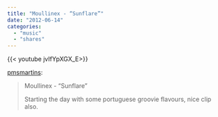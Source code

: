 ```yaml
---
title: "Moullinex - “Sunflare”"
date: "2012-06-14"
categories:
  - "music"
  - "shares"
---
```


<div style="width: 70vw;">{{< youtube jvIfYpXGX_E>}}</div>

[pmsmartins](http://pmsmartins.tumblr.com/post/24944490367/moullinex-sunflare-starting-the-day-with-some):

> Moullinex - “Sunflare”
>
> Starting the day with some portuguese groovie flavours, nice clip also.
